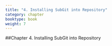 ```yaml
---
title: "4. Installing SubGit into Repository"
category: chapter
booktype: book
weight: 7
---
```

##Chapter 4. Installing SubGit into Repository